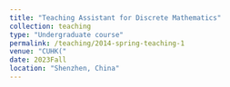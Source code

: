 ```yaml
---
title: "Teaching Assistant for Discrete Mathematics"
collection: teaching
type: "Undergraduate course"
permalink: /teaching/2014-spring-teaching-1
venue: "CUHK("
date: 2023Fall
location: "Shenzhen, China"
---
```

